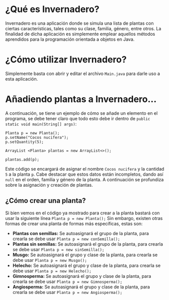 # ¿Qué es Invernadero?
Invernadero es una aplicación donde se simula una lista de plantas con ciertas características, tales como su clase, familia, género, entre otros. La finalidad de dicha aplicación es simplemente emplear aquellos métodos aprendidos para la programación orientada a objetos en Java.

# ¿Cómo utilizar Invernadero?
Simplemente basta con abrir y editar el archivo ```Main.java``` para darle uso a esta aplicación.

# Añadiendo plantas a Invernadero...
A continuación, se tiene un ejemplo de cómo se añade un elemento en el programa, se debe tener claro que todo esto debe ir dentro de ```public static void main(String[] args)```:
```
Planta p = new Planta();
p.setName("Cocos nucifera");
p.setQuantity(5);

ArrayList <Planta> plantas = new ArrayList<>();

plantas.add(p);
```
Este código se encargará de asignar el nombre ```Cocos nucifera``` y la cantidad ```5``` a la planta ```p```. Cabe destacar que estos datos están incompletos, dando así ```null``` en el orden, familia y género de la planta. A continuación se profundiza sobre la asignación y creación de plantas.

## ¿Cómo crear una planta?
Si bien vemos en el código ya mostrado para crear a la planta bastará con usar la siguiente línea
```Planta p = new Planta();```
Sin embargo, existen otras formas de crear una planta de formas más específicas, estas son:

* **Plantas con semillas:** Se autoasignará el grupo de la planta, para crearla se debe usar ```Planta p = new conSemilla();```
* **Plantas sin semillas:** Se autoasignará el grupo de la planta, para crearla se debe usar ```Planta p = new sinSemilla();```
* **Musgo:** Se autoasignará el grupo y clase de la planta, para crearla se debe usar ```Planta p = new Musgo();```
* **Helecho:** Se autoasignará el grupo y clase de la planta, para crearla se debe usar ```Planta p = new Helecho();```
* **Gimnosperma:** Se autoasignará el grupo y clase de la planta, para crearla se debe usar ```Planta p = new Gimnosperma();```
* **Angiosperma:** Se autoasignará el grupo y clase de la planta, para crearla se debe usar ```Planta p = new Angiosperma();```
